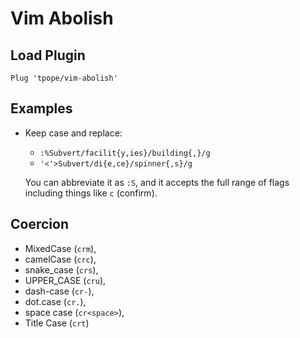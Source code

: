 # Vim Abolish

## Load Plugin
```
Plug 'tpope/vim-abolish'
```

## Examples

- Keep case and replace:
  - `:%Subvert/facilit{y,ies}/building{,}/g`
  - `'<'>Subvert/di{e,ce}/spinner{,s}/g`


  You can abbreviate it as `:S`, and it accepts the full range of flags
  including things like `c` (confirm).


## Coercion
  - MixedCase (`crm`),
  - camelCase (`crc`),
  - snake\_case (`crs`),
  - UPPER\_CASE (`cru`),
  - dash-case (`cr-`),
  - dot.case (`cr.`),
  - space case (`cr<space>`),
  - Title Case (`crt`)

